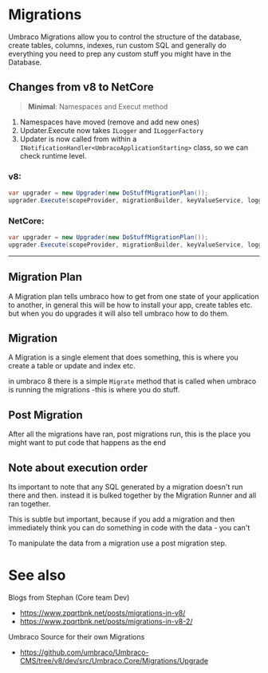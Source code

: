 ﻿# Migrations

Umbraco Migrations allow you to control the structure of 
the database, create tables, columns, indexes, run custom SQL
and generally do everything you need to prep any custom 
stuff you might have in the Database. 

## Changes from v8 to NetCore
> **Minimal**: Namespaces and Execut method

1. Namespaces have moved (remove and add new ones)
2. Updater.Execute now takes `ILogger` and `ILoggerFactory`
3. Updater is now called from within a `INotificationHandler<UmbracoApplicationStarting>` class, so we can check runtime level. 

### v8:
```cs
var upgrader = new Upgrader(new DoStuffMigrationPlan());
upgrader.Execute(scopeProvider, migrationBuilder, keyValueService, logger);
```

### NetCore:
```cs
var upgrader = new Upgrader(new DoStuffMigrationPlan());
upgrader.Execute(scopeProvider, migrationBuilder, keyValueService, logger, loggerFactory);
```
----

## Migration Plan
A Migration plan tells umbraco how to get from one state of 
your application to another, in general this will be how to 
install your app, create tables etc. but when you do upgrades
it will also tell umbraco how to do them.

## Migration
A Migration is a single element that does something, this 
is where you create a table or update and index etc. 

in umbraco 8 there is a simple `Migrate` method that is called when
umbraco is running the migrations -this is where you do stuff.

## Post Migration
After all the migrations have ran, post migrations run, this
is the place you might want to put code that happens as the end


## Note about execution order
Its important to note that any SQL generated by a migration 
doesn't run there and then. instead it is bulked together
by the Migration Runner and all ran together. 

This is subtle but important, because if you add a migration
and then immediately think you can do something in code with the
data - you can't 

To manipulate the data from a migration use a post migration step.

# See also 

Blogs from Stephan (Core team Dev)
- https://www.zpqrtbnk.net/posts/migrations-in-v8/
- https://www.zpqrtbnk.net/posts/migrations-in-v8-2/

Umbraco Source for their own Migrations
- https://github.com/umbraco/Umbraco-CMS/tree/v8/dev/src/Umbraco.Core/Migrations/Upgrade

